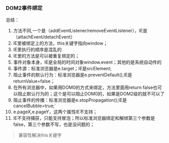 ### DOM2事件绑定

总结：

1. 方法不同,一个是（addEventListener/removeEventListener），IE是（attachEvent/detachEvent）
2. IE里被绑定上的方法，this关键字指向window；
3. IE里执行的顺序是混乱的
4. IE里的方法是可以被重复绑定的；
5. 事件对象本身，IE是全局的时间对象window.event；其他的是系统自动传的
6. 事件源：标准浏览器是e.target；IE是srcElement;
7. 阻止事件的默认行为：标准浏览器是e.preventDefault(),IE是returnValue=false；
8. 在所有浏览器中，如果用DOM0的方式来绑定，方法里面用return false也可以阻止默认行为的；这个是可以阻止DOM0的，如果是DOM2级的就不可以了
9. 阻止事件的传播：标准浏览器是e.stopPropagation();IE是cancelBubble=true;`
10. e.pageX,e.pageY，这两个属性IE不支持；
11. IE不支持捕获，只能支持冒泡；所以标准浏览器绑定和解绑第三个参数是false，第三个参数不写，也是没问题的；

> 兼容性解决this关键字

```html

```

